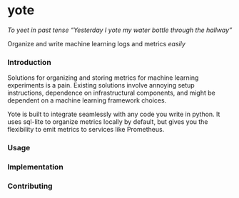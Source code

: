# yote
 *To yeet in past tense*
 *“Yesterday I yote my water bottle through the hallway”*

Organize and write machine learning logs and metrics *easily*

### Introduction
Solutions for organizing and storing metrics for machine learning experiments is a pain.
Existing solutions involve annoying setup instructions, dependence on infrastructural components,
and might be dependent on a machine learning framework choices.

Yote is built to integrate seamlessly with any code you write in python. It uses sql-lite to organize metrics
locally by default, but gives you the flexibility to emit metrics to services like Prometheus. 

### Usage

### Implementation

### Contributing
 
